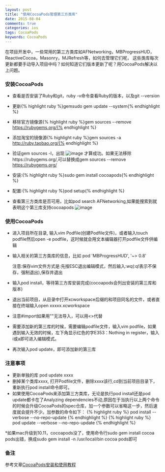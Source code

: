 ```yaml
---
layout: post
title: "使用CocoaPods管理第三方类库"
date: 2015-08-04
comments: true
categories: ios
tags: CocoaPods
keywords: CocoaPods
---
```

 在项目开发中，一些常用的第三方类库如AFNetworking，MBProgressHUD，ReactiveCocoa，Masonry，MJRefresh等，如何去管理它们呢，
 这些类库每次更新都要手动导入项目中吗？如何知道它们版本更新了呢？用CocoaPods解决以上问题。

### 安装CocoaPods
* 查看是否安装了Ruby和git，ruby -v命令查看Ruby的版本，以及git --version
* 更新{% highlight ruby %}gemsudo gem update --system{% endhighlight %}
* 移除官方镜像源{% highlight ruby %}gem sources --remove https://rubygems.org/{% endhighlight %}
* 添加淘宝的镜像源{% highlight ruby %}gem sources -a http://ruby.taobao.org/{% endhighlight %}
* 验证gem sources -l，出现
![image](/images/Tool/tool_5.png)
才算成功。如果无法移除https://rubygems.org/,可以替换成gem sources --remove https://rubygems.org/

* 安装:{% highlight ruby %}sudo gem install cocoapods{% endhighlight %}
* 配置:{% highlight ruby %}pod setup{% endhighlight %}
* 查看第三方类库是否可用，比如pod search AFNetworking,如果能搜索到就表明这个第三库支持cocoapods 
![image](/images/Tool/tool_6.png)

### 使用CocoaPods
* 进入项目所在目录, 输入vim Podfile(创建Podfile文件)，或者输入touch podfile然后open -e podfile，这时候就会用文本编辑器打开podfile文件供编辑
* 输入相关的第三方类库的信息，比如 pod 'MBProgressHUD', '~> 0.8'
 
  注意:保存vim文件方式是:先按ESC退出编辑模式，然后输入:wq(:q!表示不保存，强制退出),保存并退出
  
* 输入pod install，等待第三方库安装完成(cocoapods会列出安装的第三库和版本)
* 退出当前项目，从目录中打开xcworkspace后缀的和项目同名的文件，或者直接在终端输入open xxxxx.xcworkspace
* 注意#import如果用""无法导入，可以用<>代替
* 需要添加新的第三库的时候，需要编辑podfile文件，输入vim podfile，如果遇到输入无效的时候，左下角显示红色的字E353：Nothing in register，输入i或a即可进入编辑模式。
* 再次输入pod update，即可添加新的第三库

### 注意事项
* 更新单独的库 pod update xxxx
*  删掉某个类库xxxx, 打开Podfile文件，删除xxxx该行,cd到当前项目目录下，重新执行pod install命令即可。
* 如果使用CocoaPods来添加第三方类库，无论是执行pod install还是pod update都卡在了Analyzing dependencies不动,原因在于当执行以上两个命令的时候会升级CocoaPods的spec仓库，加一个参数可以省略这一步，然后速度就会提升不少。加参数的命令如下：
{% highlight ruby %}
pod install --verbose --no-repo-update
{% endhighlight %}
{% highlight ruby %}
pod update --verbose --no-repo-update
{% endhighlight %}

*如果mac升级到10.11，cocoapods没了，使用命令行sudo gem install cocoa pods出错，换成sudo gem install -n /usr/local/bin cocoa pods即可

### 备注
   参考文章[CocoaPods安装和使用教程](http://code4app.com/article/cocoapods-install-usage)
